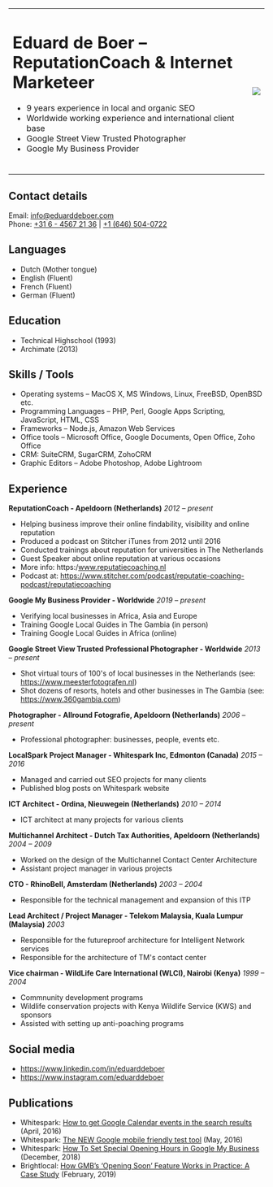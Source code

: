 <table border="0" cellwidth="0" cellpadding="0" width="100%">
<tr><td valign="top">
<h1>Eduard de Boer &ndash; ReputationCoach &amp; Internet Marketeer</h1>
<ul>
<li>9 years experience in local and organic SEO</li>
<li>Worldwide working experience and international client base</li>
<li>Google Street View Trusted Photographer</li>
<li>Google My Business Provider</li>
<span>&nbsp;&nbsp;&nbsp;&nbsp;&nbsp;&nbsp;&nbsp;&nbsp;</span>
        <span>&nbsp;&nbsp;&nbsp;&nbsp;&nbsp;&nbsp;&nbsp;&nbsp;</span>
        <span>&nbsp;&nbsp;&nbsp;&nbsp;&nbsp;&nbsp;&nbsp;&nbsp;</span>
        <span>&nbsp;&nbsp;&nbsp;&nbsp;&nbsp;&nbsp;&nbsp;&nbsp;</span>
        <span>&nbsp;&nbsp;&nbsp;&nbsp;&nbsp;&nbsp;&nbsp;&nbsp;</span>
        <span>&nbsp;&nbsp;&nbsp;&nbsp;&nbsp;&nbsp;&nbsp;&nbsp;</span>
        <span>&nbsp;&nbsp;&nbsp;&nbsp;&nbsp;&nbsp;&nbsp;&nbsp;</span>    
        <span>&nbsp;&nbsp;</span>
</ul>
</td><td style="align: right;">
<img src="https://avatars1.githubusercontent.com/u/60309255?s=200&v=4" style="float: right;" />
</td></tr></table>

## Contact details
Email: [info@eduarddeboer.com](mailto:info@eduarddeboer.com)  
Phone: [+31 6 - 4567 21 36](tel:+31645672136) | [+1 (646) 504-0722](tel:+16465040722)

## Languages
- Dutch (Mother tongue)
- English (Fluent)
- French (Fluent)
- German (Fluent)

## Education
- Technical Highschool (1993)
- Archimate (2013)

## Skills / Tools
- Operating systems &ndash; MacOS X, MS Windows, Linux, FreeBSD, OpenBSD etc. 
- Programming Languages &ndash; PHP, Perl, Google Apps Scripting, JavaScript, HTML, CSS
- Frameworks &ndash; Node.js, Amazon Web Services
- Office tools &ndash; Microsoft Office, Google Documents, Open Office, Zoho Office
- CRM: SuiteCRM, SugarCRM, ZohoCRM
- Graphic Editors &ndash; Adobe Photoshop, Adobe Lightroom

## Experience

**ReputationCoach - Apeldoorn (Netherlands)**
*2012 &ndash; present*
- Helping business improve their online findability, visibility and online reputation
- Produced a podcast on Stitcher iTunes from 2012 until 2016
- Conducted trainings about reputation for universities in The Netherlands
- Guest Speaker about online reputation at various occasions
- More info: https:/www.reputatiecoaching.nl
- Podcast at: https://www.stitcher.com/podcast/reputatie-coaching-podcast/reputatiecoaching
 
**Google My Business Provider - Worldwide**
*2019 &ndash; present*
- Verifying local businesses in Africa, Asia and Europe
- Training Google Local Guides in The Gambia (in person)
- Training Google Local Guides in Africa (online)

**Google Street View Trusted Professional Photographer - Worldwide**
*2013 &ndash; present*
- Shot virtual tours of 100's of local businesses in the Netherlands (see: https://www.meesterfotografen.nl)
- Shot dozens of resorts, hotels and other businesses in The Gambia (see: https://www.360gambia.com)

**Photographer - Allround Fotografie, Apeldoorn (Netherlands)**
*2006 &ndash; present*
- Professional photographer: businesses, people, events etc.

**LocalSpark Project Manager - Whitespark Inc, Edmonton (Canada)**
*2015 &ndash; 2016*
- Managed and carried out SEO projects for many clients
- Published blog posts on Whitespark website

**ICT Architect - Ordina, Nieuwegein (Netherlands)**
*2010 &ndash; 2014*
- ICT architect at many projects for various clients

**Multichannel Architect - Dutch Tax Authorities, Apeldoorn (Netherlands)**
*2004 &ndash; 2009*
- Worked on the design of the Multichannel Contact Center Architecture
- Assistant project manager in various projects

**CTO - RhinoBell, Amsterdam (Netherlands)**
*2003 &ndash; 2004*
- Responsible for the technical management and expansion of this ITP

**Lead Architect / Project Manager - Telekom Malaysia, Kuala Lumpur (Malaysia)**
*2003*
- Responsible for the futureproof architecture for Intelligent Network services
- Responsible for the architecture of TM's contact center

**Vice chairman - WildLife Care International (WLCI), Nairobi (Kenya)**
*1999 &ndash; 2004*
- Commnunity development programs
- Wildlife conservation projects with Kenya Wildlife Service (KWS) and sponsors
- Assisted with setting up anti-poaching programs

## Social media
- https://www.linkedin.com/in/eduarddeboer
- https://www.instagram.com/eduarddeboer


## Publications
- Whitespark: [How to get Google Calendar events in the search results](https://whitespark.ca/blog/how-to-get-google-calendar-events-in-the-search-results/) (April, 2016)
- Whitespark: [The NEW Google mobile friendly test tool](https://whitespark.ca/blog/the-new-google-mobile-friendly-test-tool/) (May, 2016)
- Whitespark: [How To Set Special Opening Hours in Google My Business](https://whitespark.ca/blog/how-to-set-special-opening-hours-in-google-my-business/) (December, 2018)
- Brightlocal: [How GMB’s ‘Opening Soon’ Feature Works in Practice: A Case Study](https://www.brightlocal.com/blog/google-my-business-opening-soon-case-study/) (February, 2019)
